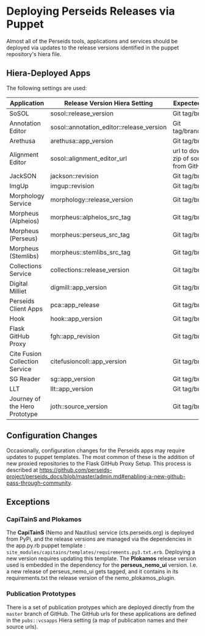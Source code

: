 # Deploying Perseids Releases via Puppet

Almost all of the Perseids tools, applications and services should be deployed via updates to the release versions identified 
in the puppet repository's hiera file.

## Hiera-Deployed Apps

The following settings are used:

| Application | Release Version Hiera Setting | Expected Value | Source URL Hiera Setting |
| ----------- | ------------- | -------------- | -------- | 
| SoSOL | sosol::release_version | Git tag/branch | sosol::app_repo |
| Annotation Editor | sosol::annotation_editor::release_version | Git tag/branchname| sosol::annotation_editor::git_url |
| Arethusa | arethusa::app_version | Git tag/branch | arethusa::app_repo | 
| Alignment Editor | sosol::alignment_editor_url | url to download zip of source from GitHub | N/A |
| JackSON | jackson::revision | Git tag/branch | jackson::git_url |
| ImgUp | imgup::revision | Git tag/branch | imgup::git_url |
| Morphology Service | morphology::release_version | Git tag/branch | morphology::repos |
| Morpheus (Alpheios) | morpheus::alpheios_src_tag | Git tag/branch | morpheus::alpheios_git_url |
| Morpheus (Perseus) | morpheus::perseus_src_tag | Git tag/branch | morpheus::perseus_git_url |
| Morpheus (Stemlibs) | morpheus::stemlibs_src_tag | Git tag/branch | morpheus::latin_stemlibs_git_url |
| Collections Service | collections::release_version | Git tag/branch | collections::repos | 
| Digital Milliet | digmill::app_version | Git tag/branch| digmil::repo_url |
| Perseids Client Apps | pca::app_release | Git tag/branch | pca::source_repo | 
| Hook | hook::app_version | Git tag/branch | hook::app_repo | 
| Flask GitHub Proxy | fgh::app_revision | Git tag/branch | fgh::app_repo |
| Cite Fusion Collection Service | citefusioncoll::app_version | Git tag/branch | citefusioncoll::app_repo | 
| SG Reader | sg::app_version | Git tag/branch | sg::app_repo |
| LLT | llt::app_version | Git tag/branch | llt::app_repo | 
| Journey of the Hero Prototype| joth::source_version | Git tag/branch | joth::source_repo |

## Configuration Changes

Occasionally, configuration changes for the Perseids apps may require updates to puppet templates.  The most common of these is the addition of new proxied repositories to the Flask GitHub Proxy Setup.  This process is described at https://github.com/perseids-project/perseids_docs/blob/master/admin.md#enabling-a-new-github-pass-through-community.

## Exceptions

### CapiTainS and Plokamos

The __CapiTainS__ (Nemo and Nautilus) service (cts.perseids.org) is deployed from PyPi, and the release versions are managed
via the dependencies in the app.py.rb puppet template : `site_modules/capitains/templates/requirements.py3.txt.erb`. Deploying a new version requires updating this template.  The __Plokamos__ release version used is embedded in the dependency for the __perseus_nemo_ui__ version. I.e. a new release of perseus_nemo_ui gets tagged, and it contains in its requirements.txt the release version of the nemo_plokamos_plugin.

### Publication Prototypes

There is a set of publication protypes which are deployed directly from the `master` branch of GitHub.  The GitHub urls for these applications are defined in the `pubs::vcsapps` Hiera setting (a map of publication names and their source urls).

